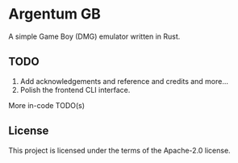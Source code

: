 # Argentum GB

A simple Game Boy (DMG) emulator written in Rust.

## TODO

1. Add acknowledgements and reference and credits and more...
2. Polish the frontend CLI interface.

More in-code TODO(s)

## License

This project is licensed under the terms of the Apache-2.0 license.
